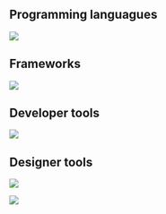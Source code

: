 <!--
**Linkheroes/Linkheroes** is a ✨ _special_ ✨ repository because its `README.md` (this file) appears on your GitHub profile.

Here are some ideas to get you started:

- 🔭 I’m currently working on ...
- 🌱 I’m currently learning ...
- 👯 I’m looking to collaborate on ...
- 🤔 I’m looking for help with ...
- 💬 Ask me about ...
- 📫 How to reach me: ...
- 😄 Pronouns: ...
- ⚡ Fun fact: ...
-->
## Programming languagues
<img src="https://skillicons.dev/icons?i=c,cs,cpp,ruby,js,ts,html,css,php,java,scala,swift,python&perline=13"/>

## Frameworks
<img src="https://skillicons.dev/icons?i=nodejs,electron,react,express,angular,vite,symfony,tailwind" />

## Developer tools
<img src="https://skillicons.dev/icons?i=vscode,visualstudio,neovim,emacs,idea,androidstudio,gradle,github,git,gitlab,firebase,mysql,mongodb,docker"/>

## Designer tools
<img src="https://skillicons.dev/icons?i=figma,xd,ps,ae,pr,ai" />

<p>
      <img src="https://github-readme-stats.vercel.app/api/top-langs/?username=Linkheroes&hide_border=true&theme=transparent" />
</p>
